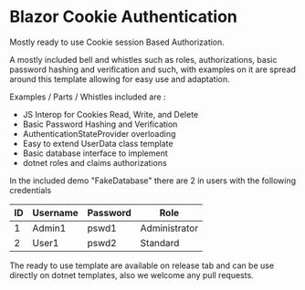 # Blazor Cookie Authentication
Mostly ready to use Cookie session Based Authorization. 

A mostly included bell and whistles such as roles, authorizations, basic password hashing and verification and such, with examples on it are spread around this template allowing for easy use and adaptation.   

Examples / Parts / Whistles included are :

 - JS Interop for Cookies Read, Write, and Delete
 - Basic Password Hashing and Verification 
 - AuthenticationStateProvider overloading 
 - Easy to extend UserData class template
 - Basic database interface to implement 
 - dotnet roles and claims authorizations

In the included demo "FakeDatabase" there are 2  in users with the following credentials 

|ID |Username| Password | Role          |
|-- |--      |--        | --            |
| 1 | Admin1 | pswd1    | Administrator |
| 2 | User1  | pswd2    | Standard      |


The ready to use template are available on release tab and can be use directly on dotnet templates, also we welcome any pull requests.

